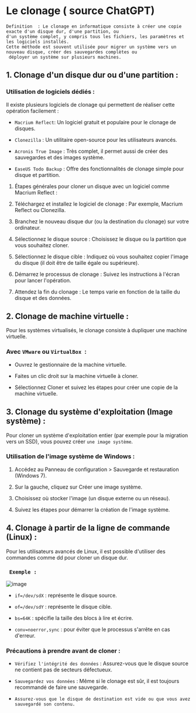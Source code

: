 # Le clonage ( source ChatGPT) 

```
Definition  : Le clonage en informatique consiste à créer une copie exacte d'un disque dur, d'une partition, ou
d'un système complet, y compris tous les fichiers, les paramètres et les logiciels installés.
Cette méthode est souvent utilisée pour migrer un système vers un nouveau disque, créer des sauvegardes complètes ou
 déployer un système sur plusieurs machines.

```

## 1. Clonage d'un disque dur ou d'une partition :

### Utilisation de logiciels dédiés :

Il existe plusieurs logiciels de clonage qui permettent de réaliser cette opération facilement :

* ` Macrium Reflect `: Un logiciel gratuit et populaire pour le clonage de disques.

* ` Clonezilla ` : Un utilitaire open-source pour les utilisateurs avancés.

* `Acronis True Image` : Très complet, il permet aussi de créer des sauvegardes et des images système.

* `EaseUS Todo Backup` : Offre des fonctionnalités de clonage simple pour disque et partition.



1. Étapes générales pour cloner un disque avec un logiciel comme Macrium Reflect :

2. Téléchargez et installez le logiciel de clonage : Par exemple, Macrium Reflect ou Clonezilla.

3. Branchez le nouveau disque dur (ou la destination du clonage) sur votre ordinateur.

4. Sélectionnez le disque source : Choisissez le disque ou la partition que vous souhaitez cloner.

5. Sélectionnez le disque cible : Indiquez où vous souhaitez copier l'image du disque (il doit être de taille égale ou supérieure).

6. Démarrez le processus de clonage : Suivez les instructions à l'écran pour lancer l'opération.

7. Attendez la fin du clonage : Le temps varie en fonction de la taille du disque et des données.


## 2. Clonage de machine virtuelle :

Pour les systèmes virtualisés, le clonage consiste à dupliquer une machine virtuelle.

### Avec `VMware` ou `VirtualBox `:

* Ouvrez le gestionnaire de la machine virtuelle.

* Faites un clic droit sur la machine virtuelle à cloner.

* Sélectionnez Cloner et suivez les étapes pour créer une copie de la machine virtuelle.


## 3. Clonage du système d'exploitation (Image système) :

Pour cloner un système d'exploitation entier (par exemple pour la migration vers un SSD), vous pouvez créer `une image système`.

### Utilisation de l'image système de Windows :

1. Accédez au Panneau de configuration > Sauvegarde et restauration (Windows 7).

2. Sur la gauche, cliquez sur Créer une image système.

3. Choisissez où stocker l'image (un disque externe ou un réseau).

4. Suivez les étapes pour démarrer la création de l'image système.


## 4. Clonage à partir de la ligne de commande (Linux) :

Pour les utilisateurs avancés de Linux, il est possible d'utiliser des commandes comme dd pour cloner un disque dur.

### ` Exemple :`


![image](https://github.com/user-attachments/assets/9a15625d-0c0b-49b7-822e-8242f75f49ef)


* `if=/dev/sdX` : représente le disque source.

* `of=/dev/sdY` : représente le disque cible.

* `bs=64K` : spécifie la taille des blocs à lire et écrire.

* `conv=noerror,sync` : pour éviter que le processus s'arrête en cas d'erreur.


### Précautions à prendre avant de cloner :

* `Vérifiez l'intégrité des données` : Assurez-vous que le disque source ne contient pas de secteurs défectueux.

* `Sauvegardez vos données` : Même si le clonage est sûr, il est toujours recommandé de faire une sauvegarde.

* `Assurez-vous que le disque de destination est vide ou que vous avez sauvegardé son contenu.`





